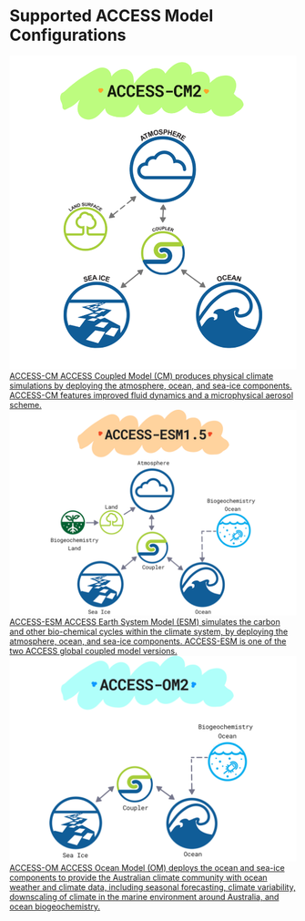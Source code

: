 # <div class="highlight-bg">Supported ACCESS Model Configurations</div>

<div class="card-container" style="flex-direction: column">
    <a href="access-cm/" class="justified rectangular-card configuration-card default-text-color">
            <div class="rectangular-card-image-container">
                <img src="../../assets/model-config-logos/access-cm2-config-4.png" class="image-background img-cover"></img> 
            </div>
            <div class="rectangular-card-text-container">
                <span class="bold" >ACCESS-CM</span>
                <span>
                    ACCESS Coupled Model (CM) produces physical climate simulations by deploying the atmosphere, ocean, and sea-ice components. ACCESS-CM features improved fluid dynamics and a microphysical aerosol scheme.
                </span>
            </div>
    </a>
    <a href="access-esm/" class="justified rectangular-card configuration-card default-text-color">
            <div class="rectangular-card-image-container">
                <img src="../../assets/model-config-logos/access-esm-config.png" class="image-background img-cover"></img> 
            </div>
            <div class="rectangular-card-text-container">
                <span class="bold" >ACCESS-ESM</span>
                <span>
                    ACCESS Earth System Model (ESM) simulates the carbon and other bio-chemical cycles within the climate system, by deploying the atmosphere, ocean, and sea-ice components. ACCESS-ESM is one of the two ACCESS global coupled model versions.
                </span>
            </div>
    </a>
    <a href="access-om/" class="justified rectangular-card configuration-card default-text-color">
            <div class="rectangular-card-image-container">
                <img src="../../assets/model-config-logos/access-om2-config.png" class="image-background img-cover"></img> 
            </div>
            <div class="rectangular-card-text-container">
                <span class="bold" >ACCESS-OM</span>
                <span>
                    ACCESS Ocean Model (OM) deploys the ocean and sea-ice components to provide the Australian climate community with ocean weather and climate data, including seasonal forecasting, climate variability, downscaling of climate in the marine environment around Australia, and ocean biogeochemistry.
                </span>
            </div>
    </a>
</div>